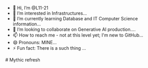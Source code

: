 - 👋 Hi, I’m @L11-21
- 👀 I’m interested in Infrastructures...
- 🌱 I’m currently learning Database and IT Computer Science information...
- 💞️ I’m looking to collaborate on Generative AI production....
- 📫 How to reach me - not at this level yet; I'm new to GitHub...
- 😄 Pronouns: MINE...
- ⚡ Fun fact: There is a such thing ...

<!---
L11-21/L11-21 is a ✨ special ✨ repository because its `README.md` (this file) appears on your GitHub profile.
You can click the Preview link to take a look at your changes.
--->
#   M y t h i c   r e f r e s h  
 